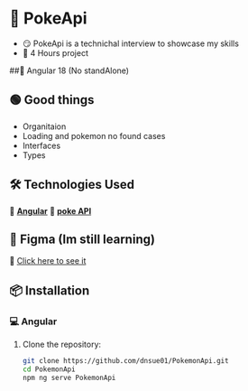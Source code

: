 # 👾 PokeApi

- 😏 PokeApi is a technichal interview to showcase my skills
- 🤩 4 Hours project

##🚩 Angular 18 (No standAlone)

## 🟢 Good things

- Organitaion
- Loading and pokemon no found cases
- Interfaces
- Types 


## 🛠 Technologies Used


🔗 **[Angular](https://angular.io)**
🔗 **[poke API](https://pokeapi.co)**

## 🥳 Figma (Im still learning)

🔗 [Click here to see it](https://www.figma.com/design/XInUDcN6v1zJUdgM3zreU2/pokeApi?m=auto&t=Eeyq0MUtGGNpawz3-6)



## 📦 Installation

### 💻 Angular
1. Clone the repository:
   ```bash
   git clone https://github.com/dnsue01/PokemonApi.git
   cd PokemonApi
   npm ng serve PokemonApi
   ```
